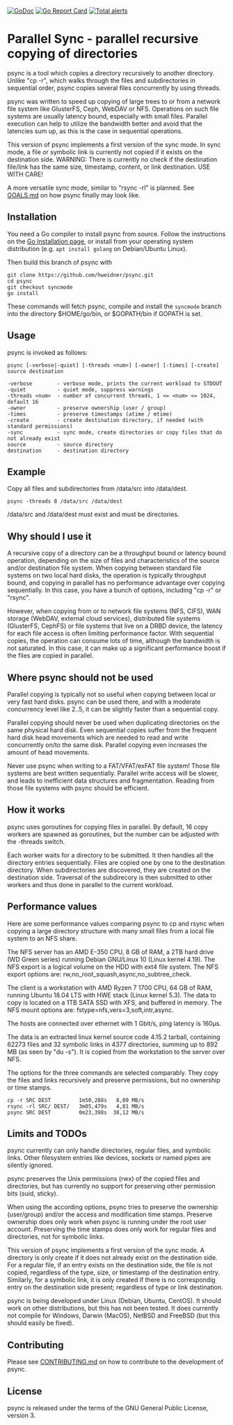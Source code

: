 [![GoDoc](https://godoc.org/github.com/hweidner/psync?status.svg)](https://godoc.org/github.com/hweidner/psync)
[![Go Report Card](https://goreportcard.com/badge/github.com/hweidner/psync)](https://goreportcard.com/report/github.com/hweidner/psync)
[![Total alerts](https://img.shields.io/lgtm/alerts/g/hweidner/psync.svg?logo=lgtm&logoWidth=18)](https://lgtm.com/projects/g/hweidner/psync/alerts/)

Parallel Sync - parallel recursive copying of directories
=========================================================

psync is a tool which copies a directory recursively to another directory.
Unlike "cp -r", which walks through the files and subdirectories in sequential
order, psync copies several files concurrently by using threads.

psync was written to speed up copying of large trees to or from a network
file system like GlusterFS, Ceph, WebDAV or NFS. Operations on such file
systems are usually latency bound, especially with small files.
Parallel execution can help to utilize the bandwidth better and avoid that
the latencies sum up, as this is the case in sequential operations.

This version of psync implements a first version of the sync mode. In
sync mode, a file or symbolic link is currently not copied if it exists on the
destination side. WARNING: There is currently no check if the destination file/link has
the same size, timestamp, content, or link destination. USE WITH CARE!

A more versatile sync mode, similar to "rsync -rl" is planned.
See [GOALS.md](GOALS.md) on how psync finally may look like.

Installation
------------

You need a Go compiler to install psync from source. Follow the instructions on
the [Go Installation page](https://golang.org/doc/install), or install from your
operating system distribution (e.g. ``apt install golang`` on Debian/Ubuntu Linux).

Then build this branch of psync with

	git clone https://github.com/hweidner/psync.git
	cd psync
	git checkout syncmode
	go install

These commands will fetch psync, compile and install the ``syncmode`` branch
into the directory $HOME/go/bin, or $GOPATH/bin if GOPATH is set.

Usage
-----

psync is invoked as follows:

	psync [-verbose|-quiet] [-threads <num>] [-owner] [-times] [-create] source destination

	-verbose        - verbose mode, prints the current workload to STDOUT
	-quiet          - quiet mode, suppress warnings
	-threads <num>  - number of concurrent threads, 1 <= <num> <= 1024, default 16
	-owner          - preserve ownership (user / group)
	-times          - preserve timestamps (atime / mtime)
	-create         - create destination directory, if needed (with standard permissions)
	-sync           - sync mode, create directories or copy files that do not already exist
	source          - source directory
	destination     - destination directory

Example
-------

Copy all files and subdirectories from /data/src into /data/dest.

	psync -threads 8 /data/src /data/dest

/data/src and /data/dest must exist and must be directories.

Why should I use it
-------------------

A recursive copy of a directory can be a throughput bound or latency bound
operation, depending on the size of files and characteristics of the source
and/or destination file system. When copying between standard file systems on
two local hard disks, the operation is typically throughput bound, and copying
in parallel has no performance advantage over copying sequentially. In this
case, you have a bunch of options, including "cp -r" or "rsync".

However, when copying from or to network file systems (NFS, CIFS), WAN storage
(WebDAV, external cloud services), distributed file systems (GlusterFS, CephFS)
or file systems that live on a DRBD device, the latency for each file access is
often limiting performance factor. With sequential copies, the operation can
consume lots of time, although the bandwidth is not saturated. In this case, it
can make up a significant performance boost if the files are copied in parallel.

Where psync should not be used
------------------------------

Parallel copying is typically not so useful when copying between local or
very fast hard disks. psync can be used there, and with a moderate concurrency
level like 2..5, it can be slightly faster than a sequential copy.

Parallel copying should never be used when duplicating directories on the same
physical hard disk. Even sequential copies suffer from the frequent hard disk head
movements which are needed to read and write concurrently on/to the same disk.
Parallel copying even increases the amount of head movements.

Never use psync when writing to a FAT/VFAT/exFAT file system! Those file systems
are best written sequentially. Parallel write access will be slower, and leads
to inefficient data structures and fragmentation. Reading from those file systems
with psync should be efficient.

How it works
------------

psync uses goroutines for copying files in parallel. By default, 16 copy workers
are spawned as goroutines, but the number can be adjusted with the -threads switch.

Each worker waits for a directory to be submitted. It then handles all the
directory entries sequentially. Files are copied one by one to the destination
directory. When subdirectories are discovered, they are created on the destination
side. Traversal of the subdirecory is then submitted to other workers and thus done
in parallel to the current workload.

Performance values
------------------

Here are some performance values comparing psync to cp and rsync when copying
a large directory structure with many small files from a local file system to
an NFS share.

The NFS server has an AMD E-350 CPU, 8 GB of RAM, a 2TB hard drive (WD Green
series) running Debian GNU/Linux 10 (Linux kernel 4.19). The NFS export is
a logical volume on the HDD with ext4 file system. The NFS export options are:
rw,no_root_squash,async,no_subtree_check.

The client is a workstation with AMD Ryzen 7 1700 CPU, 64 GB of RAM, running
Ubuntu 18.04 LTS with HWE stack (Linux kernel 5.3). The data to copy is located
on a 1TB SATA SSD with XFS, and buffered in memory. The NFS mount options are:
fstype=nfs,vers=3,soft,intr,async.

The hosts are connected over ethernet with 1 Gbit/s, ping latency is 160µs.

The data is an extracted linux kernel source code 4.15.2 tarball, containing
62273 files and 32 symbolic links in 4377 directories, summing up to 892 MB
(as seen by "du -s"). It is copied from the workstation to the server over NFS.

The options for the three commands are selected comparably. They copy the files
and links recursively and preserve permissions, but no ownership or time stamps.

    cp -r SRC DEST         1m50,288s   8,09 MB/s
    rsync -rl SRC/ DEST/   3m05,479s   4,81 MB/s
    psync SRC DEST         0m23,398s  38,12 MB/s

Limits and TODOs
----------------

psync currently can only handle directories, regular files, and symbolic links.
Other filesystem entries like devices, sockets or named pipes are silently ignored.

psync preserves the Unix permissions (rwx) of the copied files and directories,
but has currently no support for preserving other permission bits (suid, sticky).

When using the according options, psync tries to preserve the ownership
(user/group) and/or the access and modification time stamps. Preserve ownership
does only work when psync is running under the root user account. Preserving the
time stamps does only work for regular files and directories, not for symbolic
links.

This version of psync implements a first version of the sync mode. A directory
is only create if it does not already exist on the destination side. For a regular
file, if an entry exists on the destination side, the file is not copied, regardless
of the type, size, or timestamp of the destination entry. Similarly, for a symbolic
link, it is only created if there is no correspondig entry on the destination
side present; regardless of type or link destination.

psync is being developed under Linux (Debian, Ubuntu, CentOS). It should work on
other distributions, but this has not been tested. It does currently not compile
for Windows, Darwin (MacOS), NetBSD and FreeBSD (but this should easily be
fixed).

Contributing
------------

Please see [CONTRIBUTING.md](CONTRIBUTING.md) on how to contribute to the
development of psync.

License
-------

psync is released under the terms of the GNU General Public License, version 3.
